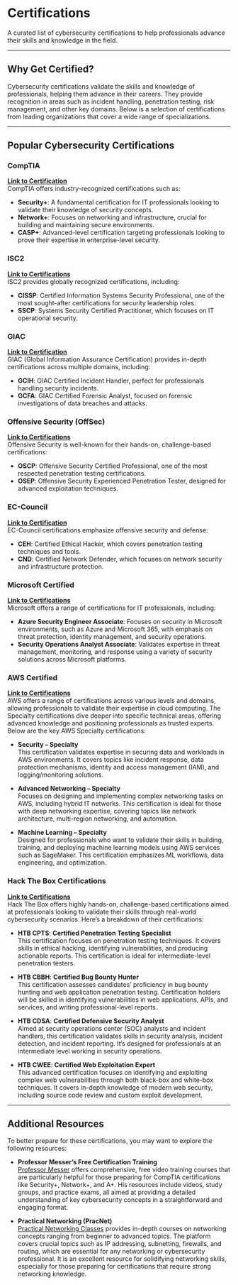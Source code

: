 # Certifications

A curated list of cybersecurity certifications to help professionals advance their skills and knowledge in the field.

---

## Why Get Certified?

Cybersecurity certifications validate the skills and knowledge of professionals, helping them advance in their careers. They provide recognition in areas such as incident handling, penetration testing, risk management, and other key domains. Below is a selection of certifications from leading organizations that cover a wide range of specializations.

---

## Popular Cybersecurity Certifications

### CompTIA
**[Link to Certification](https://www.comptia.org/certifications)**  
CompTIA offers industry-recognized certifications such as:
- **Security+**: A fundamental certification for IT professionals looking to validate their knowledge of security concepts.
- **Network+**: Focuses on networking and infrastructure, crucial for building and maintaining secure environments.
- **CASP+**: Advanced-level certification targeting professionals looking to prove their expertise in enterprise-level security.

### ISC2
**[Link to Certifications](https://www.isc2.org/Certifications)**  
ISC2 provides globally recognized certifications, including:
- **CISSP**: Certified Information Systems Security Professional, one of the most sought-after certifications for security leadership roles.
- **SSCP**: Systems Security Certified Practitioner, which focuses on IT operational security.

### GIAC
**[Link to Certification](https://www.giac.org/certifications)**  
GIAC (Global Information Assurance Certification) provides in-depth certifications across multiple domains, including:
- **GCIH**: GIAC Certified Incident Handler, perfect for professionals handling security incidents.
- **GCFA**: GIAC Certified Forensic Analyst, focused on forensic investigations of data breaches and attacks.

### Offensive Security (OffSec)
**[Link to Certifications](https://www.offsec.com/courses-and-certifications/)**  
Offensive Security is well-known for their hands-on, challenge-based certifications:
- **OSCP**: Offensive Security Certified Professional, one of the most respected penetration testing certifications.
- **OSEP**: Offensive Security Experienced Penetration Tester, designed for advanced exploitation techniques.

### EC-Council
**[Link to Certification](https://www.eccouncil.org/programs/certified-ethical-hacker-ceh/)**  
EC-Council certifications emphasize offensive security and defense:
- **CEH**: Certified Ethical Hacker, which covers penetration testing techniques and tools.
- **CND**: Certified Network Defender, which focuses on network security and infrastructure protection.

### Microsoft Certified
**[Link to Certifications](https://learn.microsoft.com/en-us/credentials/browse/?credential_types=certification&subjects=security)**  
Microsoft offers a range of certifications for IT professionals, including:
- **Azure Security Engineer Associate**: Focuses on security in Microsoft environments, such as Azure and Microsoft 365, with emphasis on threat protection, identity management, and security operations.
- **Security Operations Analyst Associate**: Validates expertise in threat management, monitoring, and response using a variety of security solutions across Microsoft platforms.

### AWS Certified
**[Link to Certifications](https://aws.amazon.com/certification/)**  
AWS offers a range of certifications across various levels and domains, allowing professionals to validate their expertise in cloud computing. The Specialty certifications dive deeper into specific technical areas, offering advanced knowledge and positioning professionals as trusted experts. Below are the key AWS Specialty certifications:

- **Security – Specialty**  
   This certification validates expertise in securing data and workloads in AWS environments. It covers topics like incident response, data protection mechanisms, identity and access management (IAM), and logging/monitoring solutions.

- **Advanced Networking – Specialty**  
   Focuses on designing and implementing complex networking tasks on AWS, including hybrid IT networks. This certification is ideal for those with deep networking expertise, covering topics like network architecture, multi-region networking, and automation.

- **Machine Learning – Specialty**  
   Designed for professionals who want to validate their skills in building, training, and deploying machine learning models using AWS services such as SageMaker. This certification emphasizes ML workflows, data engineering, and optimization.

### Hack The Box Certifications
**[Link to Certifications](https://academy.hackthebox.com/preview/certifications)**  
Hack The Box offers highly hands-on, challenge-based certifications aimed at professionals looking to validate their skills through real-world cybersecurity scenarios. Here’s a breakdown of their certifications:

- **HTB CPTS**: **Certified Penetration Testing Specialist**  
   This certification focuses on penetration testing techniques. It covers skills in ethical hacking, identifying vulnerabilities, and producing actionable reports. This certification is ideal for intermediate-level penetration testers.
  
- **HTB CBBH**: **Certified Bug Bounty Hunter**  
   This certification assesses candidates’ proficiency in bug bounty hunting and web application penetration testing. Certification holders will be skilled in identifying vulnerabilities in web applications, APIs, and services, and writing professional-level reports.
  
- **HTB CDSA**: **Certified Defensive Security Analyst**  
   Aimed at security operations center (SOC) analysts and incident handlers, this certification validates skills in security analysis, incident detection, and incident reporting. It’s designed for professionals at an intermediate level working in security operations.
  
- **HTB CWEE**: **Certified Web Exploitation Expert**  
   This advanced certification focuses on identifying and exploiting complex web vulnerabilities through both black-box and white-box techniques. It covers in-depth knowledge of modern web security, including source code review and custom exploit development.

---

## Additional Resources

To better prepare for these certifications, you may want to explore the following resources:

- **Professor Messer’s Free Certification Training**  
   [Professor Messer](https://www.professormesser.com/) offers comprehensive, free video training courses that are particularly helpful for those preparing for CompTIA certifications like Security+, Network+, and A+. His resources include videos, study groups, and practice exams, all aimed at providing a detailed understanding of key cybersecurity concepts in a straightforward and engaging format.

- **Practical Networking (PracNet)**  
   [Practical Networking Classes](https://classes.pracnet.net/) provides in-depth courses on networking concepts ranging from beginner to advanced topics. The platform covers crucial topics such as IP addressing, subnetting, firewalls, and routing, which are essential for any networking or cybersecurity professional. It is an excellent resource for solidifying networking skills, especially for those preparing for certifications that require strong networking knowledge.
